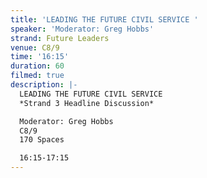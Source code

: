 ```yaml
---
title: 'LEADING THE FUTURE CIVIL SERVICE '
speaker: 'Moderator: Greg Hobbs'
strand: Future Leaders
venue: C8/9
time: '16:15'
duration: 60
filmed: true
description: |-
  LEADING THE FUTURE CIVIL SERVICE 
  *Strand 3 Headline Discussion*

  Moderator: Greg Hobbs
  C8/9
  170 Spaces

  16:15-17:15
---
```



